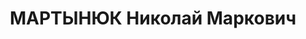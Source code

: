 ---
title: МАРТЫНЮК Николай Маркович
description: "Род. в 1899, Одесская обл., д. Полтавская, украинец, обр.: высшее, б/п.\
  \ Проживал: Томск. Нач. 5 отделения штаба 78 СД, капитан \n  Арестован 18.08.1937.\
  \ Обв.: троцк. фаш-терр. орг-я. Приговор: 31.10.1937 – ВМН. Расстрелян 31.10.1937.\
  \ \n  Реабилитирован 11.06.1959"
---